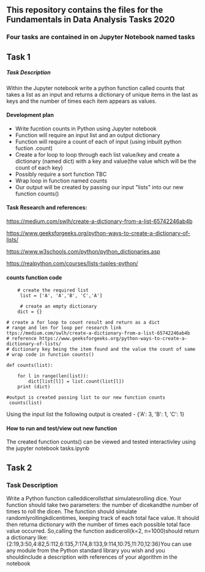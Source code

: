 
## This repository contains the files for the Fundamentals in Data Analysis Tasks 2020

### Four tasks are contained in on Jupyter Notebook named tasks

## Task 1

##### Task Description
Within the Jupyter notebook write a python function called counts that takes a list as an input and returns a dictionary of unique items in the last as keys and the number of times each item appears as values.


#### Development plan

- Write fucntion counts in Python using Jupyter notebook 
- Function will require an input list and an output dictionary
- Function will require a count of each of input (using inbuilt python fuction .count)
- Create a for loop to loop through each list value/key and create a dictionary (named dict) with a key and value(the value which will be the count of each key)
- Possibly require a sort function TBC
- Wrap loop in function named counts
- Our output will be created by passing our input "lists" into our new function counts()


#### Task Research and references:
https://medium.com/swlh/create-a-dictionary-from-a-list-65742246ab4b

https://www.geeksforgeeks.org/python-ways-to-create-a-dictionary-of-lists/

https://www.w3schools.com/python/python_dictionaries.asp

https://realpython.com/courses/lists-tuples-python/


#### counts function code 

        # create the required list
         list = ['A', 'A','B', 'C','A']
         
         # create an empty dictionary
        dict = {}

    # create a for loop to count result and return as a dict
    # range and len for loop per research link ttps://medium.com/swlh/create-a-dictionary-from-a-list-65742246ab4b
    # reference https://www.geeksforgeeks.org/python-ways-to-create-a-dictionary-of-lists/
    # dictionary key being the item found and the value the count of same 
    # wrap code in function counts()

    def counts(list):

        for l in range(len(list)):
            dict[list[l]] = list.count(list[l])
        print (dict)
    
    #output is created passing list to our new function counts
     counts(list)

Using the input list the following output is created - {'A': 3, 'B': 1, 'C': 1}


#### How to run and test/view out new function

The created function counts() can be viewed and tested interactivley using the jupyter notebook tasks.ipynb



## Task 2

### Task Description

Write a Python function calleddicerollsthat simulatesrolling dice.  Your function should take two parameters:  the number of dicekandthe number of times to roll the dicen.  The function should simulate randomlyrollingkdicentimes, keeping track of each total face value.  It should then returna dictionary with the number of times each possible total face value occurred.  So,calling the function asdiceroll(k=2, n=1000)should return a dictionary like:{2:19,3:50,4:82,5:112,6:135,7:174,8:133,9:114,10:75,11:70,12:36}You can use any module from the Python standard library you wish and you shouldinclude a description with references of your algorithm in the notebook


